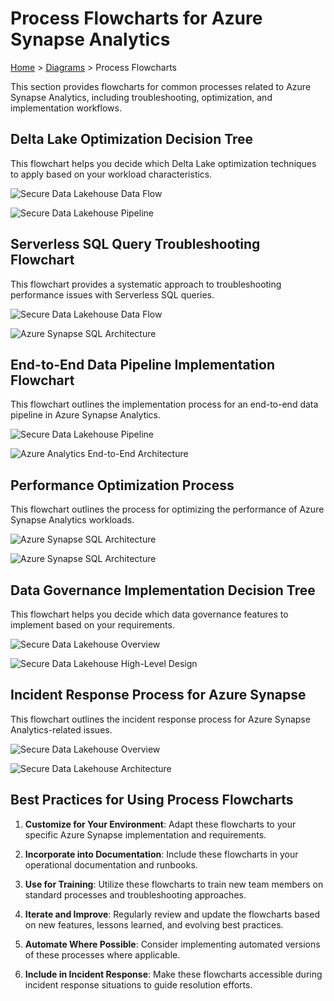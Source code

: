 # Process Flowcharts for Azure Synapse Analytics

[Home](../../README.md) > [Diagrams](../README.md) > Process Flowcharts

This section provides flowcharts for common processes related to Azure Synapse Analytics, including troubleshooting, optimization, and implementation workflows.

## Delta Lake Optimization Decision Tree

This flowchart helps you decide which Delta Lake optimization techniques to apply based on your workload characteristics.

<!-- Mermaid diagram for MkDocs rendering -->
![Secure Data Lakehouse Data Flow](https://learn.microsoft.com/en-us/azure/architecture/example-scenario/analytics/media/secure-data-lakehouse-dataflow.svg)

<!-- Static image fallback for GitHub -->
![Secure Data Lakehouse Pipeline](https://learn.microsoft.com/en-us/azure/architecture/example-scenario/analytics/media/secure-data-lakehouse-pipeline.svg)

## Serverless SQL Query Troubleshooting Flowchart

This flowchart provides a systematic approach to troubleshooting performance issues with Serverless SQL queries.

<!-- Mermaid diagram for MkDocs rendering -->
![Secure Data Lakehouse Data Flow](https://learn.microsoft.com/en-us/azure/architecture/example-scenario/analytics/media/secure-data-lakehouse-dataflow.svg)


<!-- Static image fallback for GitHub -->
![Azure Synapse SQL Architecture](https://learn.microsoft.com/en-us/azure/synapse-analytics/media/overview-architecture/sql-architecture.png)

## End-to-End Data Pipeline Implementation Flowchart

This flowchart outlines the implementation process for an end-to-end data pipeline in Azure Synapse Analytics.

<!-- Mermaid diagram for MkDocs rendering -->
![Secure Data Lakehouse Pipeline](https://learn.microsoft.com/en-us/azure/architecture/example-scenario/analytics/media/secure-data-lakehouse-pipeline.svg)

<!-- Static image fallback for GitHub -->
![Azure Analytics End-to-End Architecture](https://learn.microsoft.com/en-us/azure/architecture/example-scenario/dataplate2e/media/azure-analytics-end-to-end.svg)

## Performance Optimization Process

This flowchart outlines the process for optimizing the performance of Azure Synapse Analytics workloads.

<!-- Mermaid diagram for MkDocs rendering -->
![Azure Synapse SQL Architecture](https://learn.microsoft.com/en-us/azure/synapse-analytics/media/overview-architecture/sql-architecture.png)

<!-- Static image fallback for GitHub -->
![Azure Synapse SQL Architecture](https://learn.microsoft.com/en-us/azure/synapse-analytics/media/overview-architecture/sql-architecture.png)

## Data Governance Implementation Decision Tree

This flowchart helps you decide which data governance features to implement based on your requirements.

<!-- Mermaid diagram for MkDocs rendering -->
![Secure Data Lakehouse Overview](https://learn.microsoft.com/en-us/azure/architecture/example-scenario/analytics/media/secure-data-lakehouse-overview.png)

<!-- Static image fallback for GitHub -->
![Secure Data Lakehouse High-Level Design](https://learn.microsoft.com/en-us/azure/architecture/example-scenario/analytics/media/secure-data-lakehouse-high-level-design.svg)

## Incident Response Process for Azure Synapse

This flowchart outlines the incident response process for Azure Synapse Analytics-related issues.

<!-- Mermaid diagram for MkDocs rendering -->
![Secure Data Lakehouse Overview](https://learn.microsoft.com/en-us/azure/architecture/example-scenario/analytics/media/secure-data-lakehouse-overview.png)

<!-- Static image fallback for GitHub -->
![Secure Data Lakehouse Architecture](https://learn.microsoft.com/en-us/azure/architecture/example-scenario/analytics/media/secure-data-lakehouse-architecture.svg)

## Best Practices for Using Process Flowcharts

1. __Customize for Your Environment__: Adapt these flowcharts to your specific Azure Synapse implementation and requirements.

2. __Incorporate into Documentation__: Include these flowcharts in your operational documentation and runbooks.

3. __Use for Training__: Utilize these flowcharts to train new team members on standard processes and troubleshooting approaches.

4. __Iterate and Improve__: Regularly review and update the flowcharts based on new features, lessons learned, and evolving best practices.

5. __Automate Where Possible__: Consider implementing automated versions of these processes where applicable.

6. __Include in Incident Response__: Make these flowcharts accessible during incident response situations to guide resolution efforts.

